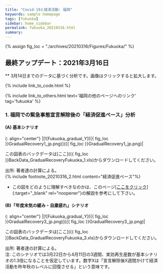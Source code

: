 ```yaml
---
title: "Covid-19と経済活動: 福岡"
keywords: sample homepage
tags: [fukuoka]
sidebar: home_sidebar
permalink: fukuoka_20210316.html
summary:
---
```


{% assign fig_loc = "./archives/20210316/Figures/Fukuoka/" %}

## 最終アップデート：2021年3月16日
** 3月14日までのデータに基づく分析です。画像はクリックすると拡大します。

{% include link_to_code.html %}

{% include link_to_others.html text='福岡の他のページへのリンク' tag='fukuoka' %}


### 1. 福岡での緊急事態宣言解除後の「経済促進ペース」分析

#### (A) 基本シナリオ

{: align="center"}
|[![Fukuoka_gradual_Y]({{ fig_loc }}GradualRecovery1_jp.png)]({{ fig_loc }}GradualRecovery1_jp.png)|

この図表のバックデータは[ここ]({{ fig_loc }}BackData_GradualRecoveryFukuoka_1.xls)からダウンロードしてください。

出所: 著者達の計算による。<br>
{% include footnote_20210316_2.html content="経済促進ペース"%}
<!-- 注: 左のパネルは、基本シナリオ下での新規感染者数の推移。黒の縦実線が現在時点、点線が緊急事態宣言解除が想定されている3月第1週。赤・青の実線ならびにその他の細い点線は、図中に示されるそれぞれの経済促進ペースに対応。右のパネルは、それぞれの経済促進ペースによってどのように１年後の累計死亡者数と経済損失が影響を受けるかを示す。シナリオの詳細についてはFujii and Nakata (2021)を参照。 -->

- この図をどのように理解すべきなのかは、このページ[[ここをクリック]](./tokyo_20210209.html#1-東京での緊急事態宣言解除後の経済促進ペース分析){:target="_blank" rel="noopener"}の解説を参考にして下さい。

#### (B)「年度末気の緩み・自粛疲れ」シナリオ

{: align="center"}
|[![Fukuoka_gradual_Y]({{ fig_loc }}GradualRecovery3_jp.png)]({{ fig_loc }}GradualRecovery3_jp.png)|

この図表のバックデータは[ここ]({{ fig_loc }}BackData_GradualRecoveryFukuoka_3.xls)からダウンロードしてください。

出所: 著者達の計算による。<br>
注: このシナリオでは3月22日から4月11日の3週間、実効再生産数が基本シナリオの1.3倍になることを仮定しています。数字Xは「宣言解除後X週間かけて経済活動を昨年秋のレベルに回復させる」という意味です。

